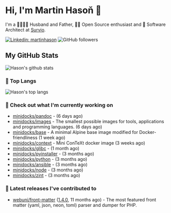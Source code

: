 # Hi, I'm Martin Hasoň 👋

I'm a 👨‍👩‍👧‍👦 Husband and Father, 🧑‍💻 Open Source enthusiast and 📐 Software Architect at [Survio](https://www.survio.com).

[![Linkedin: martinhason](https://img.shields.io/badge/-Martin%20Hasoň-blue?style=flat-square&logo=Linkedin&logoColor=white&link=https://www.linkedin.com/in/martinhason/)](https://www.linkedin.com/in/martinhason/)
![GitHub followers](https://img.shields.io/github/followers/hason?label=Follow&style=social)


## My GitHub Stats
![Hason's github stats](https://github-readme-stats.vercel.app/api?username=hason&show_icons=true&include_all_commits=true&theme=dracula&hide_border=true&hide_title=true)

### 💾 Top Langs
![Hason's top langs](https://github-readme-stats.vercel.app/api/top-langs/?username=hason&layout=compact&theme=dracula&hide_border=true&hide_title=true)

### 👷 Check out what I'm currently working on

- [minidocks/pandoc](https://github.com/minidocks/pandoc) -  (6 days ago)
- [minidocks/images](https://github.com/minidocks/images) - The smallest possible images for tools, applications and programming languages. (6 days ago)
- [minidocks/base](https://github.com/minidocks/base) - A minimal Alpine base image modified for Docker-friendliness (1 week ago)
- [minidocks/context](https://github.com/minidocks/context) - Mini ConTeXt docker image (3 weeks ago)
- [minidocks/glibc](https://github.com/minidocks/glibc) -  (1 month ago)
- [minidocks/pyinstaller](https://github.com/minidocks/pyinstaller) -  (3 months ago)
- [minidocks/python](https://github.com/minidocks/python) -  (3 months ago)
- [minidocks/ansible](https://github.com/minidocks/ansible) -  (3 months ago)
- [minidocks/node](https://github.com/minidocks/node) -  (3 months ago)
- [minidocks/zint](https://github.com/minidocks/zint) -  (3 months ago)

### 🔭 Latest releases I've contributed to

- [webuni/front-matter](https://github.com/webuni/front-matter) ([1.4.0](https://github.com/webuni/front-matter/releases/tag/1.4.0), 11 months ago) - The most featured front matter (yaml, json, neon, toml) parser and dumper for PHP.
